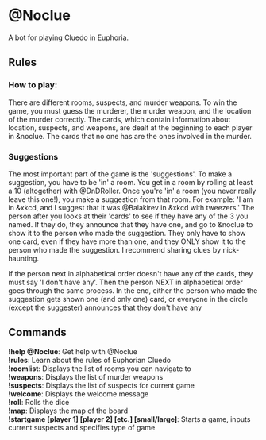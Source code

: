 # @Noclue
A bot for playing Cluedo in Euphoria.

## Rules
### How to play:
There are different rooms, suspects, and murder weapons. To win the game, you must guess the murderer, the murder weapon, and the location of the murder correctly. The cards, which contain information about location, suspects, and weapons, are dealt at the beginning to each player in &noclue. The cards that no one has are the ones involved in the murder.

### Suggestions
The most important part of the game is the 'suggestions'. To make a suggestion, you have to be 'in' a room. You get in a room by rolling at least a 10 (altogether) with @DnDRoller.
Once you're 'in' a room (you never really leave this one!), you make a suggestion from that room. For example: 'I am in &xkcd, and I suggest that it was @Balakirev in &xkcd with tweezers.'
The person after you looks at their 'cards' to see if they have any of the 3 you named. If they do, they announce that they have one, and go to &noclue to show it to the person who made the suggestion. They only have to show one card, even if they have more than one, and they ONLY show it to the person who made the suggestion. I recommend sharing clues by nick-haunting.

If the person next in alphabetical order doesn't have any of the cards, they must say 'I don't have any'. Then the person NEXT in alphabetical order goes through the same process.
In the end, either the person who made the suggestion gets shown one (and only one) card, or everyone in the circle (except the suggester) announces that they don't have any

## Commands

**!help @Noclue**: Get help with @Noclue  
**!rules**: Learn about the rules of Euphorian Cluedo  
**!roomlist**: Displays the list of rooms you can navigate to  
**!weapons**: Displays the list of murder weapons  
**!suspects**: Displays the list of suspects for current game  
**!welcome**: Displays the welcome message  
**!roll**: Rolls the dice  
**!map**: Displays the map of the board  
**!startgame [player 1] [player 2] [etc.] [small/large]**: Starts a game, inputs current suspects and specifies type of game  
